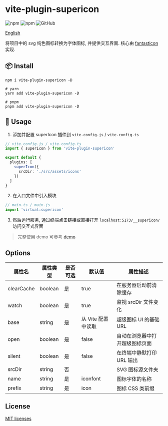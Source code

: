 # vite-plugin-supericon

![npm](https://img.shields.io/npm/v/vite-plugin-supericon?style=flat-square)
![npm](https://img.shields.io/npm/dm/vite-plugin-supericon?style=flat-square)
![GitHub](https://img.shields.io/github/license/yue1123/vite-plugin-supericon?style=flat-square)

[English](./README.md)

将项目中的 svg 纯色图标转换为字体图标, 并提供交互界面. 核心由 [fantasticon](https://github.com/tancredi/fantasticon#readme) 实现.

## 📦 Install

```shell
npm i vite-plugin-supericon -D

# yarn
yarn add vite-plugin-supericon -D

# pnpm
pnpm add vite-plugin-supericon -D
```

## 🦄 Usage

1. 添加并配置 superIcon 插件到 `vite.config.js` / `vite.config.ts`

```ts
// vite.config.js / vite.config.ts
import { superIcon } from 'vite-plugin-supericon'

export default {
  plugins: [
    superIcon({
      srcDir: './src/assets/icons'
    })
  ]
}
```

2. 在入口文件中引入模块

```ts
// main.ts / main.js
import 'virtual:supericon'
```

3. 然后运行服务, 通过终端点击链接或直接打开 `localhost:5173/__supericon/` 访问交互式界面

> 完整使用 demo 可参考 [demo](./demo/)

## Options

| 属性名     | 属性类型 | 是否可选 | 默认值             | 属性描述                       |
| ---------- | -------- | -------- | ------------------ | ------------------------------ |
| clearCache | boolean  | 是       | true               | 在服务器启动前清除缓存         |
| watch      | boolean  | 是       | true               | 监视 srcDir 文件变化           |
| base       | string   | 是       | 从 Vite 配置中读取 | 超级图标 UI 的基础 URL         |
| open       | boolean  | 是       | false              | 自动在浏览器中打开超级图标页面 |
| silent     | boolean  | 是       | false              | 在终端中静默打印 URL 输出      |
| srcDir     | string   | 否       |                    | SVG 图标源文件夹               |
| name       | string   | 是       | iconfont           | 图标字体的名称                 |
| prefix     | string   | 是       | icon               | 图标 CSS 类前缀                |

## License

[MIT licenses](https://opensource.org/licenses/MIT)
